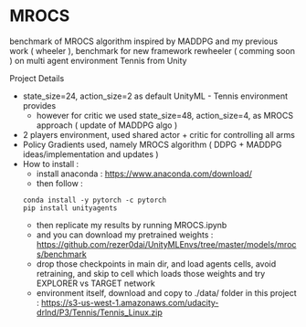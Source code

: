 # MROCS
benchmark of MROCS algorithm inspired by MADDPG and my previous work ( wheeler ), benchmark for new framework rewheeler ( comming soon ) on multi agent environment Tennis from Unity

Project Details
- state_size=24, action_size=2 as default UnityML - Tennis environment provides
  - however for critic we used state_size=48, action_size=4, as MROCS approach ( update of MADDPG algo )
- 2 players environment, used shared actor + critic for controlling all arms
- Policy Gradients used, namely MROCS algorithm ( DDPG + MADDPG ideas/implementation and updates )
- How to install :
  - install anaconda : https://www.anaconda.com/download/
  - then follow : 
  ```
  conda install -y pytorch -c pytorch
  pip install unityagents
  ```
  - then replicate my results by running MROCS.ipynb
  - and you can download my pretrained weights : https://github.com/rezer0dai/UnityMLEnvs/tree/master/models/mrocs/benchmark
  - drop those checkpoints in main dir, and load agents cells, avoid retraining, and skip to cell which loads those weights and try EXPLORER vs TARGET network
  - environment itself, download and copy to ./data/ folder in this project : https://s3-us-west-1.amazonaws.com/udacity-drlnd/P3/Tennis/Tennis_Linux.zip
